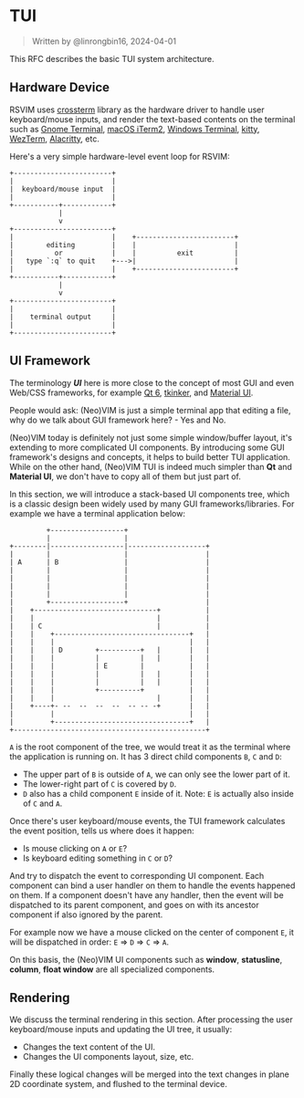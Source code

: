 # TUI

> Written by @linrongbin16, 2024-04-01

This RFC describes the basic TUI system architecture.

## Hardware Device

RSVIM uses [crossterm](https://crates.io/crates/crossterm) library as the hardware driver to handle user keyboard/mouse inputs, and render the text-based contents on the terminal such as [Gnome Terminal](https://en.wikipedia.org/wiki/GNOME_Terminal), [macOS iTerm2](https://iterm2.com/), [Windows Terminal](https://aka.ms/terminal), [kitty](https://sw.kovidgoyal.net/kitty/), [WezTerm](https://wezfurlong.org/wezterm/index.html), [Alacritty](https://alacritty.org/), etc.

Here's a very simple hardware-level event loop for RSVIM:

```text
+------------------------+
|                        |
|  keyboard/mouse input  |
|                        |
+-----------+------------+
            |
            v
+------------------------+
|                        |    +------------------------+
|        editing         |    |                        |
|          or            |    |          exit          |
|   type `:q` to quit    +--->|                        |
|                        |    +------------------------+
+-----------+------------+
            |
            v
+------------------------+
|                        |
|    terminal output     |
|                        |
+------------------------+
```

## UI Framework

The terminology _**UI**_ here is more close to the concept of most GUI and even Web/CSS frameworks, for example [Qt 6](https://doc.qt.io/qt-6/index.html), [tkinker](https://docs.python.org/3/library/tkinter.html#module-tkinter), and [Material UI](https://mui.com/material-ui/).

People would ask: (Neo)VIM is just a simple terminal app that editing a file, why do we talk about GUI framework here? - Yes and No.

(Neo)VIM today is definitely not just some simple window/buffer layout, it's extending to more complicated UI components. By introducing some GUI framework's designs and concepts, it helps to build better TUI application. While on the other hand, (Neo)VIM TUI is indeed much simpler than **Qt** and **Material UI**, we don't have to copy all of them but just part of.

In this section, we will introduce a stack-based UI components tree, which is a classic design been widely used by many GUI frameworks/libraries. For example we have a terminal application below:

```text
         +------------------+
         |                  |
+--------|------------------|-------------------+
|        |                  |                   |
| A      | B                |                   |
|        |                  |                   |
|        |                  |                   |
|        |                  |                   |
|        |                  |                   |
|        +------------------+                   |
|    +------------------------------+           |
|    |                              |           |
|    | C                            |           |
|    |    +---------------------------------+   |
|    |    |                                 |   |
|    |    | D        +----------+   |       |   |
|    |    |          |          |   |       |   |
|    |    |          | E        |           |   |
|    |    |          |          |   |       |   |
|    |    |          |          |   |       |   |
|    |    |          +----------+           |   |
|    |    |                         |       |   |
|    +----+- --  --  --  --  -- -- -+       |   |
|         |                                 |   |
|         +---------------------------------+   |
+-----------------------------------------------+
```

<!-- https://asciiflow.com/#/share/eJyrVspLzE1VssorzcnRUcpJrEwtUrJSqo5RKkstKs7Mz4tRsjLSiVGqANKWZpZAViVIxNIQyCpJrSgBcmKUFGDg0ZSeR1MayEITFLCAmJg8JLObMBVgFQTrw%2BuUJnJdSbZGkA%2FBrmrC63Ts%2FgGKQvU6IpQ5kaqXEnuHtN4p5MbYDELmU5DeSc0TaPZiTfa4wgZDrzMFemnvbRT%2FY7efgPfhanDpdkEoI%2BiVCSg24jcXeyDC9ZBuhivOWKGnKyg3g2AeRM5rRJqKBgi4Cs0Fe4CkAoSjQIhGpmbgtgMzuPC6FJtesosqktAMJNvpYyMJbotRqlWqBQDhhp4A) -->

`A` is the root component of the tree, we would treat it as the terminal where the application is running on. It has 3 direct child components `B`, `C` and `D`:

- The upper part of `B` is outside of `A`, we can only see the lower part of it.
- The lower-right part of `C` is covered by `D`.
- `D` also has a child component `E` inside of it. Note: `E` is actually also inside of `C` and `A`.

Once there's user keyboard/mouse events, the TUI framework calculates the event position, tells us where does it happen:

- Is mouse clicking on `A` or `E`?
- Is keyboard editing something in `C` or `D`?

And try to dispatch the event to corresponding UI component. Each component can bind a user handler on them to handle the events happened on them. If a component doesn't have any handler, then the event will be dispatched to its parent component, and goes on with its ancestor component if also ignored by the parent.

For example now we have a mouse clicked on the center of component `E`, it will be dispatched in order: `E` => `D` => `C` => `A`.

On this basis, the (Neo)VIM UI components such as **window**, **statusline**, **column**, **float window** are all specialized components.

## Rendering

We discuss the terminal rendering in this section. After processing the user keyboard/mouse inputs and updating the UI tree, it usually:

- Changes the text content of the UI.
- Changes the UI components layout, size, etc.

Finally these logical changes will be merged into the text changes in plane 2D coordinate system, and flushed to the terminal device.
